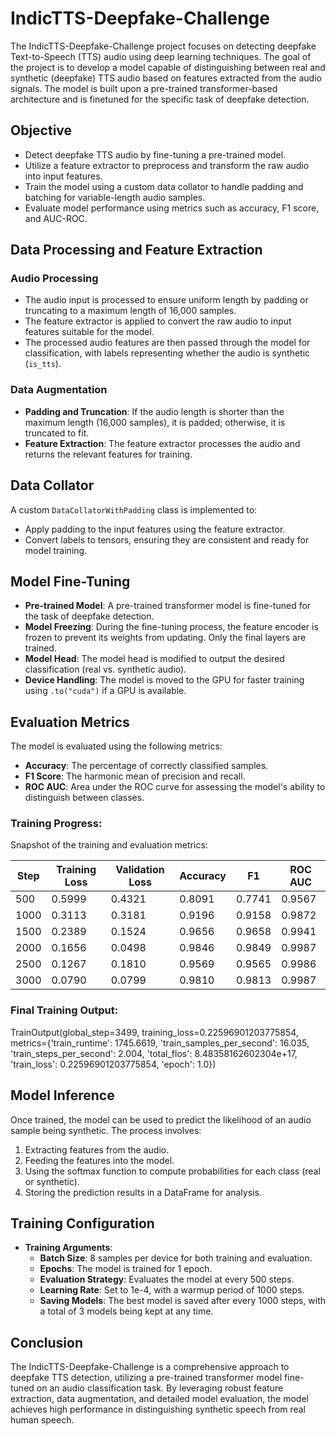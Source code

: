 # IndicTTS-Deepfake-Challenge

The IndicTTS-Deepfake-Challenge project focuses on detecting deepfake Text-to-Speech (TTS) audio using deep learning techniques. The goal of the project is to develop a model capable of distinguishing between real and synthetic (deepfake) TTS audio based on features extracted from the audio signals. The model is built upon a pre-trained transformer-based architecture and is finetuned for the specific task of deepfake detection.

## Objective

- Detect deepfake TTS audio by fine-tuning a pre-trained model.
- Utilize a feature extractor to preprocess and transform the raw audio into input features.
- Train the model using a custom data collator to handle padding and batching for variable-length audio samples.
- Evaluate model performance using metrics such as accuracy, F1 score, and AUC-ROC.

## Data Processing and Feature Extraction

### Audio Processing
- The audio input is processed to ensure uniform length by padding or truncating to a maximum length of 16,000 samples.
- The feature extractor is applied to convert the raw audio to input features suitable for the model.
- The processed audio features are then passed through the model for classification, with labels representing whether the audio is synthetic (`is_tts`).

### Data Augmentation
- **Padding and Truncation**: If the audio length is shorter than the maximum length (16,000 samples), it is padded; otherwise, it is truncated to fit.
- **Feature Extraction**: The feature extractor processes the audio and returns the relevant features for training.

## Data Collator
A custom `DataCollatorWithPadding` class is implemented to:
- Apply padding to the input features using the feature extractor.
- Convert labels to tensors, ensuring they are consistent and ready for model training.

## Model Fine-Tuning

- **Pre-trained Model**: A pre-trained transformer model is fine-tuned for the task of deepfake detection.
- **Model Freezing**: During the fine-tuning process, the feature encoder is frozen to prevent its weights from updating. Only the final layers are trained.
- **Model Head**: The model head is modified to output the desired classification (real vs. synthetic audio).
- **Device Handling**: The model is moved to the GPU for faster training using `.to("cuda")` if a GPU is available.

## Evaluation Metrics

The model is evaluated using the following metrics:
- **Accuracy**: The percentage of correctly classified samples.
- **F1 Score**: The harmonic mean of precision and recall.
- **ROC AUC**: Area under the ROC curve for assessing the model's ability to distinguish between classes.

### Training Progress:
Snapshot of the training and evaluation metrics:

| Step   | Training Loss | Validation Loss | Accuracy | F1    | ROC AUC |
|--------|---------------|-----------------|----------|-------|---------|
| 500    | 0.5999        | 0.4321          | 0.8091   | 0.7741 | 0.9567  |
| 1000   | 0.3113        | 0.3181          | 0.9196   | 0.9158 | 0.9872  |
| 1500   | 0.2389        | 0.1524          | 0.9656   | 0.9658 | 0.9941  |
| 2000   | 0.1656        | 0.0498          | 0.9846   | 0.9849 | 0.9987  |
| 2500   | 0.1267        | 0.1810          | 0.9569   | 0.9565 | 0.9986  |
| 3000   | 0.0790        | 0.0799          | 0.9810   | 0.9813 | 0.9987  |

### Final Training Output:

TrainOutput(global_step=3499, training_loss=0.22596901203775854, metrics={'train_runtime': 1745.6619, 'train_samples_per_second': 16.035, 'train_steps_per_second': 2.004, 'total_flos': 8.48358162602304e+17, 'train_loss': 0.22596901203775854, 'epoch': 1.0})

## Model Inference

Once trained, the model can be used to predict the likelihood of an audio sample being synthetic. The process involves:

1. Extracting features from the audio.
2. Feeding the features into the model.
3. Using the softmax function to compute probabilities for each class (real or synthetic).
4. Storing the prediction results in a DataFrame for analysis.

## Training Configuration

- **Training Arguments**:
  - **Batch Size**: 8 samples per device for both training and evaluation.
  - **Epochs**: The model is trained for 1 epoch.
  - **Evaluation Strategy**: Evaluates the model at every 500 steps.
  - **Learning Rate**: Set to 1e-4, with a warmup period of 1000 steps.
  - **Saving Models**: The best model is saved after every 1000 steps, with a total of 3 models being kept at any time.

## Conclusion

The IndicTTS-Deepfake-Challenge is a comprehensive approach to deepfake TTS detection, utilizing a pre-trained transformer model fine-tuned on an audio classification task. By leveraging robust feature extraction, data augmentation, and detailed model evaluation, the model achieves high performance in distinguishing synthetic speech from real human speech.

